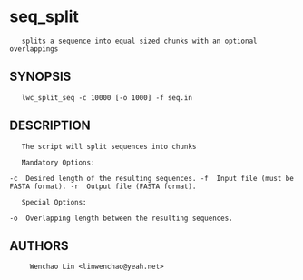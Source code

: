 seq_split
=========

       splits a sequence into equal sized chunks with an optional overlappings

## SYNOPSIS

       lwc_split_seq -c 10000 [-o 1000] -f seq.in

## DESCRIPTION

       The script will split sequences into chunks

       Mandatory Options:
`
         -c  Desired length of the resulting sequences.
         -f  Input file (must be FASTA format).
         -r  Output file (FASTA format).
`

       Special Options:
`
         -o  Overlapping length between the resulting sequences.
`

## AUTHORS
         Wenchao Lin <linwenchao@yeah.net> 

